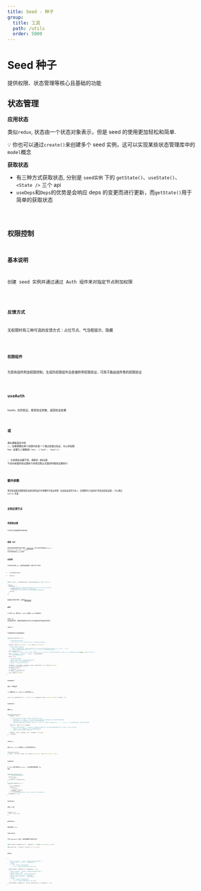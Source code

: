 ```yaml
---
title: Seed - 种子
group:
  title: 工具
  path: /utils
  order: 5000
---
```


# Seed 种子

提供权限、状态管理等核心且基础的功能

## 状态管理

**应用状态**

类似`redux`, 状态由一个状态对象表示，但是 seed 的使用更加轻松和简单.

💡 你也可以通过`create()`来创建多个 seed 实例，这可以实现某些状态管理库中的`model`概念

**获取状态**

- 有三种方式获取状态, 分别是 `seed实例` 下的 `getState()`、`useState()`、`<State />` 三个 api
- `useDeps`和`Deps`的优势是会响应 deps 的变更而进行更新，而`getState()`用于简单的获取状态

<code src="./get-deps-demo.tsx" />

## 权限控制

### 基本说明

创建 seed 实例并通过通过 Auth 组件来对指定节点附加权限

<code src="./base-demo.tsx" />

### 反馈方式

无权限时有三种可选的反馈方式：占位节点、气泡框提示、隐藏

<code src="./feedback-type-demo.tsx" />

### 权限组件

为现有组件附加权限控制，生成的权限组件会直接附带权限验证，可用于路由组件等的权限验证

<code src="./with-auth-demo.tsx" />

## useAuth

hooks 式的验证，接受验证参数，返回验证结果

<code src="./use-auth-demo.tsx" />

## 或

类似编程语言中的 `||`，如果需要在两个权限中任意一个通过就通过验证，可以将权限 key 设置为二维数组`['key', ['key2', 'key3']]`·

💡 与常规验证器不同，串联的 `或验证器` 不会在前面的验证器执行失败后阻止后面的同级验证器执行

<code src="./or-demo.tsx" />

## 额外参数

某些验证器会需要接受当前的某些运行时参数作为验证参照（比如验证是否为本人，会需要传入当前用户的信息给验证器），可以通过 extra 传递

<code src="./extra-demo.tsx" />

## 定制反馈节点

<code src="./custom-demo.tsx" />

## 局部验证器

只作用于当前挂载组件的验证器

<code src="./scope-demo.tsx" />

## 底层 api

最基本的底层逻辑在外部包中维护，[@m78/seed](https://github.com/m78-core/seed)，你可以在其文档查看`setState()`, `getState()`, `subscribe()`, `auth()`， 中间件系统等底层 api 的用法

## 中间件

中间件用于增强 api，动态更改初始配置，内置了两个中间件:

- cacheMiddleware
- devtool

```ts
import create, { cacheMiddleware, devtoolMiddleware } from 'm78/seed';

create({
  middleware: [
    // 启用state缓存功能，销毁时将状态存储到session或storage中并在下次进入时还原
    cacheMiddleware('my_auth_deps', 86400000),
    // 开启对redux-devtool的支持，可以通过该浏览器插件来查看当前状态
    devtool,
  ],
});
```

如果要自己编写中间件, 请查看[@m78/seed](https://github.com/m78-core/seed#middleware)

## API

以下所有 api 都包含在 create()创建的 seed 实例对象中

大部分 api 签名都是伪代码，详细说明请直接在开发时点击对应函数/组件查看类型声明文件

### **`<Auth />`**

为包裹的内部节点添加权限验证

```ts | pure
interface AuthProps<D, V> {
  /**
   * 权限验证通过后显示的内容
   * * 当type为tooltip时，必须传入单个子元素，并且保证其能正常接收事件
   * */
  children: React.ReactElement | (() => React.ReactElement);
  /**
   * 待验证的权限key组成的数组
   * * 只要有一个权限未验证通过，后续验证就会被中断，所以key的传入顺序最好按优先级从左到右，如: ['login', 'isVip']
   * * 可以通过二维数组来组合两个条件['key1', ['key2', 'key3']], 组合的条件表示逻辑 `or` */
  keys: AuthKeys<V>;
  /** 'feedback' | 反馈方式，占位节点、隐藏、气泡提示框, 当type为popper时，会自动拦截子元素的onClick事件, 同时，也需要确保子节点符合<Popper />组件的子节点规则 */
  type?: 'feedback' | 'hidden' | 'popper' | AuthTypeEnum;
  /** 传递给验证器的额外参数 */
  extra?: any;
  /**
   * 定制无权限时的反馈样式
   * @param rejectMeta - 未通过的权限的具体信息
   * @param props - 组件接收的原始props
   * @return - 返回用于显示的反馈节点
   * */
  feedback?: (rejectMeta: ValidMeta, props: AuthProps<D, V>) => React.ReactNode;
  /** 是否禁用，禁用时直接显示子节点 */
  disabled?: boolean;
  /** 局部验证器 */
  validators?: Validators<D>;
  /** 自定义显示的403 icon */
  icon?: React.ReactNode;
}
```

### **`withAuth()`**

创建一个权限组件

`conf`参数支持`<Auth />`除`children`外的所有`props`

```ts
(conf: Omit<AuthProps<D, V>, 'children'>) => (Component: React.ComponentType<P>) => React.FC<P>
```

### **`useState()`**

获取`state`

```ts
interface UseState<D> {
  <ScopeDep = any>(
    /**
     * 从deps中选择部分deps并返回，如果省略，会返回整个deps对象
     * - 如果未通过selector选取deps，hook会在每一次deps变更时更新，选取局部deps时只在选取部分变更时更新
     * - 尽量只通过selector返回必要值，以减少hook所在组件的更新次数
     * - 如果选取的依赖值是对象等引用类型值，直接`deps => deps.xxx`返回即可，如果类似`deps => ({ ...deps.xxx })`这样更新引用地址，会造成不必要的更新
     * */
    selector?: (deps: D) => ScopeDep,
    /**
     * 每次deps变更时会简单通过`===`比前后的值，如果相等则不会更新hook，你可以通过此函数来增强对比行为，如使用_.isEqual进行深对比
     * - 如果在selector中正确保留了引用，很少会直接用到此参数
     * - 即使传入了自定义对比函数，依然会先执行 `===` 对比
     * */
    equalFn?: (next: ScopeDep, prev?: ScopeDep) => boolean,
  ): ScopeDep;
}
```

### **`<State />`**

通过`render children`来跟踪`state`并渲染返回的节点

```ts
interface State<D> {
  (props: { children: (deps: D) => React.ReactNode }): React.ReactElement | null;
}
```

### **`useAuth()`**

以 hook 的形式使用`seed.auth()`, 会自动跟踪依赖值和 key 变更

```ts
interface AuthConfig<D> {
  /** 传递给验证器的额外参数 */
  extra?: any;
  /** 局部验证器 */
  validators?: Validators<D>;
}

interface UseAuth<D, V> {
  (
    keys: AuthKeys<V>,
    config?: {
      /** 是否启用 */
      disabled?: boolean;
    } & AuthConfig<D>,
  ): /** 所有未通过验证器返回的ValidMeta，如果为null则表示验证通过 */
  ValidMeta[] | null;
}
```

### **`setState()`**

设置`state`值

```ts
SetState<S & {
  [key: string]: any;
}>
```

### **`getState()`**

获取当前的 `state`

### **`subscribe()`**

订阅 dependency 变更, 返回的函数用于取消改订阅

```ts
type Listener<S extends object = AnyObject> = (changes: Partial<S>) => void;

type Subscribe = (listener: Listener) => () => void;
```

### **`auth()`**

```ts
{
  /**
   * @param authKeys - 所属权限, 如果数组项为数组则表示逻辑 `or`
   * @return [pass, rejects] - 验证结束的回调
   * 回调接收:
   *   * pass 是否通过了所有指定的验证
   *   * rejects 未通过的验证器返回的ValidMeta列表
   * */
  auth(authKeys: AuthKeys<V>): ValidMeta[] | null;
  /**
   * @param authKeys - 所属权限, 如果数组项为数组则表示逻辑 `or`
   * @param config - 配置
   * @param config.extra - 传递给验证器的额外参数
   * @param config.validators - 局部验证器
   * @return [pass, rejects] - 验证结束的回调
   * 回调接收:
   *   * pass 是否通过了所有指定的验证
   *   * rejects 未通过的验证器返回的ValidMeta列表
   * */
  auth(authKeys: AuthKeys<V>, config: AuthConfig<S>): ValidMeta[] | null;
}
```
